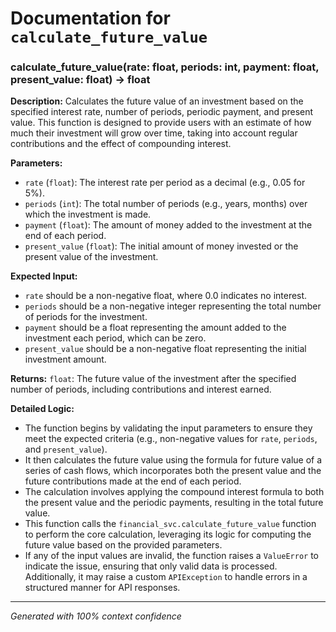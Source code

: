 # Documentation for `calculate_future_value`

### calculate_future_value(rate: float, periods: int, payment: float, present_value: float) -> float

**Description:**
Calculates the future value of an investment based on the specified interest rate, number of periods, periodic payment, and present value. This function is designed to provide users with an estimate of how much their investment will grow over time, taking into account regular contributions and the effect of compounding interest.

**Parameters:**
- `rate` (`float`): The interest rate per period as a decimal (e.g., 0.05 for 5%).
- `periods` (`int`): The total number of periods (e.g., years, months) over which the investment is made.
- `payment` (`float`): The amount of money added to the investment at the end of each period.
- `present_value` (`float`): The initial amount of money invested or the present value of the investment.

**Expected Input:**
- `rate` should be a non-negative float, where 0.0 indicates no interest.
- `periods` should be a non-negative integer representing the total number of periods for the investment.
- `payment` should be a float representing the amount added to the investment each period, which can be zero.
- `present_value` should be a non-negative float representing the initial investment amount.

**Returns:**
`float`: The future value of the investment after the specified number of periods, including contributions and interest earned.

**Detailed Logic:**
- The function begins by validating the input parameters to ensure they meet the expected criteria (e.g., non-negative values for `rate`, `periods`, and `present_value`).
- It then calculates the future value using the formula for future value of a series of cash flows, which incorporates both the present value and the future contributions made at the end of each period.
- The calculation involves applying the compound interest formula to both the present value and the periodic payments, resulting in the total future value.
- This function calls the `financial_svc.calculate_future_value` function to perform the core calculation, leveraging its logic for computing the future value based on the provided parameters.
- If any of the input values are invalid, the function raises a `ValueError` to indicate the issue, ensuring that only valid data is processed. Additionally, it may raise a custom `APIException` to handle errors in a structured manner for API responses.

---
*Generated with 100% context confidence*
